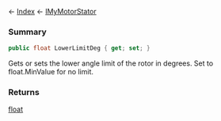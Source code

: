 ← [Index](Api-Index) ← [IMyMotorStator](Sandbox.ModAPI.Ingame.IMyMotorStator)

### Summary

```csharp
public float LowerLimitDeg { get; set; }
```

Gets or sets the lower angle limit of the rotor in degrees. Set to float.MinValue for no limit.

### Returns

[float](https://docs.microsoft.com/en-us/dotnet/api/system.single?view=netframework-4.6)

